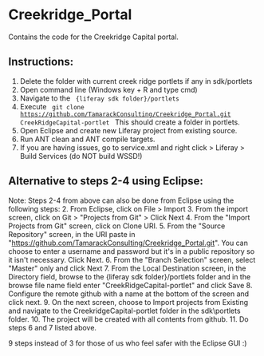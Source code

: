 Creekridge_Portal
=================
Contains the code for the Creekridge Capital portal.


Instructions: 
------------------
1. Delete the folder with current creek ridge portlets if any in sdk/portlets
2. Open command line (Windows key + R and type cmd)
3. Navigate to the <code> {liferay sdk folder}/portlets </code>
4. Execute  <code> git clone https://github.com/TamarackConsulting/Creekridge_Portal.git  CreekRidgeCapital-portlet </code> This should create a folder in portlets. 
5. Open Eclipse and create new Liferay project from existing source.
6. Run ANT clean and ANT compile targets.
7. If you are having issues, go to service.xml and right click >  Liferay > Build Services (do NOT build WSSD!)

Alternative to steps 2-4 using Eclipse:
----------------------------------------
Note: Steps 2-4 from above can also be done from Eclipse using the following steps:
2. From Eclipse, click on File > Import
3. From the import screen, click on Git > "Projects from Git" > Click Next
4. From the "Import Projects from Git" screen, click on Clone URI.
5. From the "Source Repository" screen, in the URI paste in "https://github.com/TamarackConsulting/Creekridge_Portal.git". You can choose to enter a username and password but it's in a public repository so it isn't necessary. Click Next.
6. From the "Branch Selection" screen, select "Master" only and click Next
7. From the Local Destination screen, in the Directory field, browse to the {liferay sdk folder}/portlets folder and in the browse file name field enter "CreekRidgeCapital-portlet" and click Save
8. Configure the remote github with a name at the bottom of the screen and click next.
9. On the next screen, choose to Import projects from Existing and navigate to the CreekridgeCapital-portlet folder in the sdk\portlets folder.
10. The project will be created with all contents from github.
11. Do steps 6 and 7 listed above.

9 steps instead of 3 for those of us who feel safer with the Eclipse GUI :)
